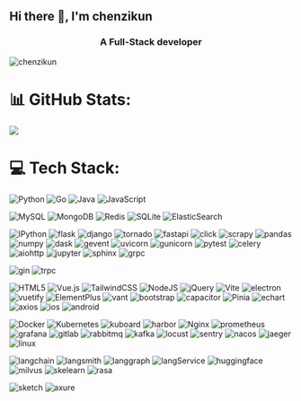 ## Hi there 👋, I'm chenzikun
<h3 align="center">A Full-Stack developer</h3>  

<!--
**chenzikun/chenzikun** is a ✨ _special_ ✨ repository because its `README.md` (this file) appears on your GitHub profile.

Here are some ideas to get you started:

- 🔭 I’m currently working on ...
- 🌱 I’m currently learning ...
- 👯 I’m looking to collaborate on ...
- 🤔 I’m looking for help with ...
- 💬 Ask me about ...
- 📫 How to reach me: ...
- 😄 Pronouns: ...
- ⚡ Fun fact: ...
-->

<p align="left"> <img src="https://komarev.com/ghpvc/?username=chenzikun&label=Profile%20views&color=0e75b6&style=flat" alt="chenzikun" /> </p>

# 📊 GitHub Stats:
![](https://github-readme-stats.vercel.app/api?username=chenzikun&theme=radical&hide_border=false&include_all_commits=false&count_private=false)<br/>


# 💻 Tech Stack:
![Python](https://img.shields.io/badge/python-3670A0?style=for-the-badge&logo=python&logoColor=ffdd54)
![Go](https://img.shields.io/badge/Go-%2300ADD8.svg?style=for-the-badge&logo=Go&logoColor=white)
![Java](https://img.shields.io/badge/Java-ED8B00?style=for-the-badge&logo=openjdk&logoColor=white)
![JavaScript](https://shields.io/badge/JavaScript-F7DF1E?logo=JavaScript&logoColor=000&style=for-the-badge)

![MySQL](https://img.shields.io/badge/mysql-lightgrey.svg?style=for-the-badge&logo=mysql&logoColor=white)
![MongoDB](https://img.shields.io/badge/MongoDB-%234ea94b.svg?style=for-the-badge&logo=mongodb&logoColor=white)
![Redis](https://img.shields.io/badge/redis-%23DD0031.svg?style=for-the-badge&logo=redis&logoColor=white)
![SQLite](https://img.shields.io/badge/sqlite-003B57?style=for-the-badge&logo=sqlite&logoColor=white)
![ElasticSearch](https://img.shields.io/badge/ElasticSearch-005571?style=for-the-badge&logo=elasticsearch)

![IPython](https://img.shields.io/badge/IPython-3670A0?style=for-the-badge&logo=IPython&logoColor=ffdd54)
![flask](https://img.shields.io/badge/flask-white.svg?style=for-the-badge&logo=flask&logoColor=black)
![django](https://img.shields.io/badge/django-092E20.svg?style=for-the-badge&logo=django&logoColor=green)
![tornado](https://img.shields.io/badge/tornado-%2307405e.svg?style=for-the-badge&logo=tornado&logoColor=white)
![fastapi](https://img.shields.io/badge/FastAPI-005571?style=for-the-badge&logo=fastapi)
![click](https://img.shields.io/badge/click-%2307405e.svg?style=for-the-badge&logo=click&logoColor=white)
![scrapy](https://img.shields.io/badge/scrapy-green.svg?style=for-the-badge&logo=scrapy&logoColor=white)
![pandas](https://img.shields.io/badge/pandas-%2307405e.svg?style=for-the-badge&logo=pandas&logoColor=white)
![numpy](https://img.shields.io/badge/numpy-%2307405e.svg?style=for-the-badge&logo=numpy&logoColor=white)
![dask](https://img.shields.io/badge/dask-white.svg?style=for-the-badge&logo=dask&logoColor=dask)
![gevent](https://img.shields.io/badge/gevent-%2307405e.svg?style=for-the-badge&logo=gevent&logoColor=white)
![uvicorn](https://img.shields.io/badge/uvicorn-%2307405e.svg?style=for-the-badge&logo=uvicorn&logoColor=white)
![gunicorn](https://img.shields.io/badge/gunicorn-white.svg?style=for-the-badge&logo=gunicorn&logoColor=green)
![pytest](https://img.shields.io/badge/pytest-%2307405e.svg?style=for-the-badge&logo=pytest&logoColor=white)
![celery](https://img.shields.io/badge/celery-green.svg?style=for-the-badge&logo=celery&logoColor=white)
![aiohttp](https://img.shields.io/badge/aiohttp-%23316192.svg?style=for-the-badge&logo=aiohttp&logoColor=white)
![jupyter](https://img.shields.io/badge/jupyter-yellow.svg?style=for-the-badge&logo=jupyter&logoColor=white)
![sphinx](https://img.shields.io/badge/sphinx-white.svg?style=for-the-badge&logo=sphinx&logoColor=black)
![grpc](https://img.shields.io/badge/grpc-%2307405e.svg?style=for-the-badge&logo=grpc&logoColor=white)

![gin](https://img.shields.io/badge/gin-white.svg?style=for-the-badge&logo=gin&logoColor=%23007ACC)
![trpc](https://img.shields.io/badge/trpc-white.svg?style=for-the-badge&logo=trpc&logoColor=#2596BE)

![HTML5](https://img.shields.io/badge/html5-%23E34F26.svg?style=for-the-badge&logo=html5&logoColor=white)
![Vue.js](https://img.shields.io/badge/vuejs-%2335495e.svg?style=for-the-badge&logo=vuedotjs&logoColor=%234FC08D)
![TailwindCSS](https://img.shields.io/badge/tailwindcss-%2338B2AC.svg?style=for-the-badge&logo=tailwind-css&logoColor=white)
![NodeJS](https://img.shields.io/badge/node.js-6DA55F?style=for-the-badge&logo=node.js&logoColor=white)
![jQuery](https://img.shields.io/badge/jQuery-0769AD?style=for-the-badge&logo=jquery&logoColor=white)
![Vite](https://img.shields.io/badge/Vite-B73BFE.svg?style=for-the-badge&logo=vite&logoColor=white)
![electron](https://img.shields.io/badge/electron-%2307405e.svg?style=for-the-badge&logo=electron&logoColor=white)
![vuetify](https://img.shields.io/badge/vuetify-%23007ACC.svg?style=for-the-badge&logo=vuetify&logoColor=white)
![ElementPlus](https://img.shields.io/badge/ElementPlus-%2300ADD8.svg?style=for-the-badge&logo=ElementPlus&logoColor=white)
![vant](https://img.shields.io/badge/vant-%2300ADD8.svg?style=for-the-badge&logo=vant&logoColor=white)
![bootstrap](https://img.shields.io/badge/bootstrap-563D7C.svg?style=for-the-badge&logo=bootstrap&logoColor=white)
![capacitor](https://img.shields.io/badge/capacitor-%230db7ed.svg?style=for-the-badge&logo=capacitor&logoColor=white)
![Pinia](https://img.shields.io/badge/Pinia-yellow.svg?style=for-the-badge&logo=Pinia&logoColor=white)
![echart](https://img.shields.io/badge/echart-F72C5B.svg?style=for-the-badge&logo=echart&logoColor=white)
![axios](https://img.shields.io/badge/axios-5A29E4.svg?style=for-the-badge&logo=axios&logoColor=white)
![ios](https://img.shields.io/badge/ios-white.svg?style=for-the-badge&logo=ios&logoColor=black)
![android](https://img.shields.io/badge/android-green.svg?style=for-the-badge&logo=android&logoColor=white)

![Docker](https://img.shields.io/badge/docker-%230db7ed.svg?style=for-the-badge&logo=docker&logoColor=white)
![Kubernetes](https://img.shields.io/badge/kubernetes-%23326ce5.svg?style=for-the-badge&logo=kubernetes&logoColor=white)
![kuboard](https://img.shields.io/badge/kuboard-%23007ACC.svg?style=for-the-badge&logo=kuboard&logoColor=white)
![harbor](https://img.shields.io/badge/harbor-%23007ACC.svg?style=for-the-badge&logo=harbor&logoColor=white)
![Nginx](https://img.shields.io/badge/nginx-%23009639.svg?style=for-the-badge&logo=nginx&logoColor=white)
![prometheus](https://img.shields.io/badge/prometheus-white.svg?style=for-the-badge&logo=prometheus&logoColor=origin)
![grafana](https://img.shields.io/badge/grafana-gray.svg?style=for-the-badge&logo=grafana&logoColor=orange)
![gitlab](https://img.shields.io/badge/gitlab-white.svg?style=for-the-badge&logo=harbor&logoColor=orange)
![rabbitmq](https://img.shields.io/badge/rabbitmq-%23FF6600.svg?style=for-the-badge&logo=rabbitmq&logoColor=white)
![kafka](https://img.shields.io/badge/Apache_Kafka-231F20?style=for-the-badge&logo=apache-kafka&logoColor=white)
![locust](https://img.shields.io/badge/locust-%2307405e.svg?style=for-the-badge&logo=locust&logoColor=white)
![sentry](https://img.shields.io/badge/sentry-white.svg?style=for-the-badge&logo=sentry&logoColor=gray)
![nacos](https://img.shields.io/badge/nacos-%2300ADD8.svg?style=for-the-badge&logo=nacos&logoColor=white)
![jaeger](https://img.shields.io/badge/jaeger-white.svg?style=for-the-badge&logo=jaeger&logoColor=%2300ADD8)
![linux](https://img.shields.io/badge/linux-FCC624.svg?style=for-the-badge&logo=linux&logoColor=white)

![langchain](https://img.shields.io/badge/langchain-blue.svg?style=for-the-badge&logo=langchain&logoColor=white)
![langsmith](https://img.shields.io/badge/langsmith-%2307405e.svg?style=for-the-badge&logo=langsmith&logoColor=white)
![langgraph](https://img.shields.io/badge/langgraph-%2307405e.svg?style=for-the-badge&logo=langgraph&logoColor=white)
![langService](https://img.shields.io/badge/langService-%2307405e.svg?style=for-the-badge&logo=langService&logoColor=white)
![huggingface](https://img.shields.io/badge/huggingface-ED8B00.svg?style=for-the-badge&logo=huggingface&logoColor=white)
![milvus](https://img.shields.io/badge/milvus-%2300ADD8.svg?style=for-the-badge&logo=milvus&logoColor=white)
![skelearn](https://img.shields.io/badge/skelearn-%2307405e.svg?style=for-the-badge&logo=skelearn&logoColor=white)
![rasa](https://img.shields.io/badge/rasa-white.svg?style=for-the-badge&logo=rasa&logoColor=%2300ADD8)

![sketch](https://img.shields.io/badge/sketch-white.svg?style=for-the-badge&logo=sketch&logoColor=FCC624)
![axure](https://img.shields.io/badge/axure-white.svg?style=for-the-badge&logo=axure&logoColor=blue)
